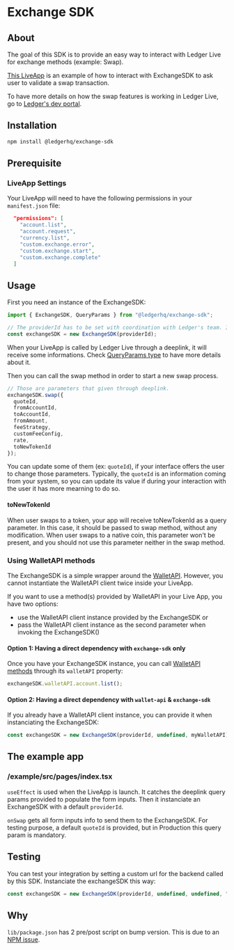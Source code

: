 # Exchange SDK

## About

The goal of this SDK is to provide an easy way to interact with Ledger Live for exchange methods (example: Swap).

[This LiveApp](https://github.com/LedgerHQ/exchange-sdk/blob/main/example) is an example of how to interact with ExchangeSDK to ask user to validate a swap transaction.

To have more details on how the swap features is working in Ledger Live, go to [Ledger's dev portal](https://developers.ledger.com/docs/swap/howto/providers-liveapp/).

## Installation

```bash
npm install @ledgerhq/exchange-sdk
```

## Prerequisite

### LiveApp Settings

Your LiveApp will need to have the following permissions in your `manifest.json` file:

```json
  "permissions": [
    "account.list",
    "account.request",
    "currency.list",
    "custom.exchange.error",
    "custom.exchange.start",
    "custom.exchange.complete"
  ]
```

## Usage

First you need an instance of the ExchangeSDK:

```js
import { ExchangeSDK, QueryParams } from "@ledgerhq/exchange-sdk";

// The providerId has to be set with coordination with Ledger's team. It is your unique identifier when interacting with Ledger Live.
const exchangeSDK = new ExchangeSDK(providerId);
```

When your LiveApp is called by Ledger Live through a deeplink, it will receive some informations. Check [QueryParams type](https://github.com/LedgerHQ/exchange-sdk/blob/main/lib/src/liveapp.ts) to have more details about it.

Then you can call the swap method in order to start a new swap process.

```js
// Those are parameters that given through deeplink.
exchangeSDK.swap({
  quoteId,
  fromAccountId,
  toAccountId,
  fromAmount,
  feeStrategy,
  customFeeConfig,
  rate,
  toNewTokenId
});
```

You can update some of them (ex: `quoteId`), if your interface offers the user to change those parameters.
Typically, the `quoteId` is an information coming from your system, so you can update its value if during your interaction with the user it has more mearning to do so.

#### toNewTokenId
When user swaps to a token, your app will receive toNewTokenId as a query parameter. In this case, it should be passed to swap method, without any modification.
When user swaps to a native coin, this parameter won't be present, and you should not use this parameter neither in the swap method.

### Using WalletAPI methods

The ExchangeSDK is a simple wrapper around the [WalletAPI](https://github.com/LedgerHQ/wallet-api). However, you cannot instantiate the WalletAPI client twice inside your LiveApp.

If you want to use a method(s) provided by WalletAPI in your Live App, you have two options:

- use the WalletAPI client instance provided by the ExchangeSDK or
- pass the WalletAPI client instance as the second parameter when invoking the ExchangeSDK()

#### Option 1: Having a direct dependency with `exchange-sdk` only

Once you have your ExchangeSDK instance, you can call [WalletAPI methods](https://github.com/LedgerHQ/wallet-api/tree/main/packages/client) through its `walletAPI` property:

```js
exchangeSDK.walletAPI.account.list();
```

#### Option 2: Having a direct dependency with `wallet-api` & `exchange-sdk`

If you already have a WalletAPI client instance, you can provide it when instanciating the ExchangeSDK:

```js
const exchangeSDK = new ExchangeSDK(providerId, undefined, myWalletAPI);
```

## The example app

### /example/src/pages/index.tsx

`useEffect` is used when the LiveApp is launch.
It catches the deeplink query params provided to populate the form inputs.
Then it instanciate an ExchangeSDK with a default `providerId`.

`onSwap` gets all form inputs info to send them to the ExchangeSDK.
For testing purpose, a default `quoteId` is provided, but in Production this query param is mandatory.

## Testing
You can test your integration by setting a custom url for the backend called by this SDK.
Instanciate the exchangeSDK this way:
```js
const exchangeSDK = new ExchangeSDK(providerId, undefined, undefined, "https://custom-url.swap.test");
```

## Why

`lib/package.json` has 2 pre/post script on bump version. This is due to an [NPM issue](https://github.com/npm/npm/issues/9111).
